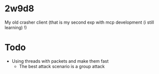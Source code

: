# 2w9d8
My old crasher client (that is my second exp with mcp development (i still learning) !)


# Todo 

- Using threads with packets and make them fast
  - The best attack scenario is a group attack
